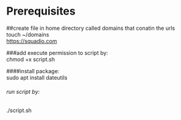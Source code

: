 # Prerequisites
##create file in home directory called domains that conatin the urls <br />
touch ~/domains <br />
https://squadio.com <br />

###add execute permission to script by: <br />
chmod +x script.sh <br />

####install package: <br />
 sudo apt install dateutils <br />

###### run script by: <br />
./script.sh
